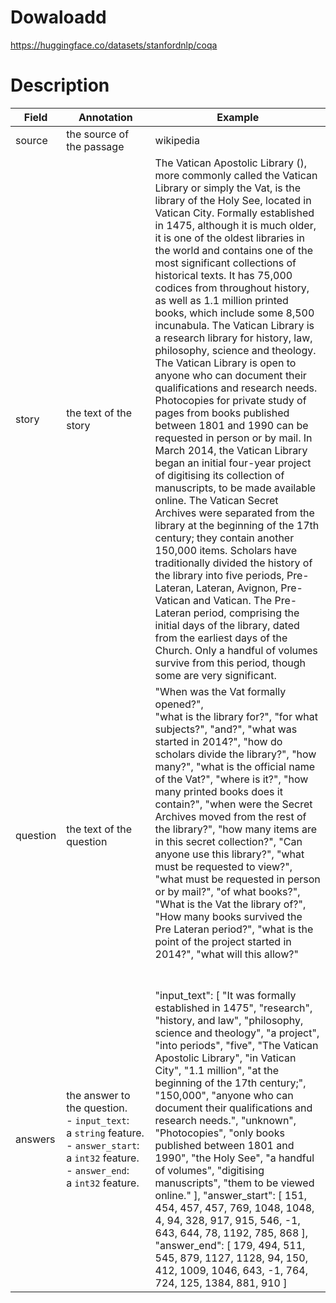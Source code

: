 # Dowaloadd
https://huggingface.co/datasets/stanfordnlp/coqa

# Description
| Field    | Annotation                                                                                                                                       | Example                                                                                                                                                                                                                                                                                                                                                                                                                                                                                                                                                                                                                                                                                                                                                                                                                                                                                                                                                                                                                                                                                                                                                                                                                                                                                                                                                                                                                         |
| -------- | ------------------------------------------------------------------------------------------------------------------------------------------------ | ------------------------------------------------------------------------------------------------------------------------------------------------------------------------------------------------------------------------------------------------------------------------------------------------------------------------------------------------------------------------------------------------------------------------------------------------------------------------------------------------------------------------------------------------------------------------------------------------------------------------------------------------------------------------------------------------------------------------------------------------------------------------------------------------------------------------------------------------------------------------------------------------------------------------------------------------------------------------------------------------------------------------------------------------------------------------------------------------------------------------------------------------------------------------------------------------------------------------------------------------------------------------------------------------------------------------------------------------------------------------------------------------------------------------------- |
| source   | the source of the passage                                                                                                                        | wikipedia                                                                                                                                                                                                                                                                                                                                                                                                                                                                                                                                                                                                                                                                                                                                                                                                                                                                                                                                                                                                                                                                                                                                                                                                                                                                                                                                                                                                                       |
| story    | the text of the story                                                                                                                            | The Vatican Apostolic Library (), more commonly called the Vatican Library or simply the Vat, is the library of the Holy See, located in Vatican City. Formally established in 1475, although it is much older, it is one of the oldest libraries in the world and contains one of the most significant collections of historical texts. It has 75,000 codices from throughout history, as well as 1.1 million printed books, which include some 8,500 incunabula. The Vatican Library is a research library for history, law, philosophy, science and theology. The Vatican Library is open to anyone who can document their qualifications and research needs. Photocopies for private study of pages from books published between 1801 and 1990 can be requested in person or by mail. In March 2014, the Vatican Library began an initial four-year project of digitising its collection of manuscripts, to be made available online. The Vatican Secret Archives were separated from the library at the beginning of the 17th century; they contain another 150,000 items. Scholars have traditionally divided the history of the library into five periods, Pre-Lateran, Lateran, Avignon, Pre-Vatican and Vatican. The Pre-Lateran period, comprising the initial days of the library, dated from the earliest days of the Church. Only a handful of volumes survive from this period, though some are very significant. |
| question | the text of the question                                                                                                                         | "When was the Vat formally opened?", <br>"what is the library for?", "for what subjects?", "and?", "what was started in 2014?", "how do scholars divide the library?", "how many?", "what is the official name of the Vat?", "where is it?", "how many printed books does it contain?", "when were the Secret Archives moved from the rest of the library?", "how many items are in this secret collection?", "Can anyone use this library?", "what must be requested to view?", "what must be requested in person or by mail?", "of what books?", "What is the Vat the library of?", "How many books survived the Pre Lateran period?", "what is the point of the project started in 2014?", "what will this allow?"<br><br><br>                                                                                                                                                                                                                                                                                                                                                                                                                                                                                                                                                                                                                                                                                               |
| answers  | the answer to the question.<br>- `input_text`: a `string` feature.<br>- `answer_start`: a `int32` feature.<br>- `answer_end`: a `int32` feature. | "input_text": [ "It was formally established in 1475", "research", "history, and law", "philosophy, science and theology", "a project", "into periods", "five", "The Vatican Apostolic Library", "in Vatican City", "1.1 million", "at the beginning of the 17th century;", "150,000", "anyone who can document their qualifications and research needs.", "unknown", "Photocopies", "only books published between 1801 and 1990", "the Holy See", "a handful of volumes", "digitising manuscripts", "them to be viewed online." ], "answer_start": [ 151, 454, 457, 457, 769, 1048, 1048, 4, 94, 328, 917, 915, 546, -1, 643, 644, 78, 1192, 785, 868 ], "answer_end": [ 179, 494, 511, 545, 879, 1127, 1128, 94, 150, 412, 1009, 1046, 643, -1, 764, 724, 125, 1384, 881, 910 ]                                                                                                                                                                                                                                                                                                                                                                                                                                                                                                                                                                                                                                               |
